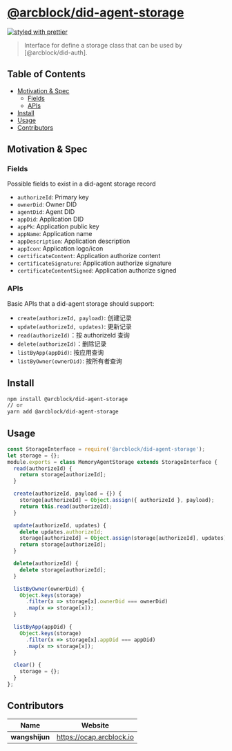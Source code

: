 # [**@arcblock/did-agent-storage**](https://github.com/arcblock/forge-js)

[![styled with prettier](https://img.shields.io/badge/styled_with-prettier-ff69b4.svg)](https://github.com/prettier/prettier)

> Interface for define a storage class that can be used by [@arcblock/did-auth].


## Table of Contents

* [Motivation & Spec](#motivation--spec)
  * [Fields](#fields)
  * [APIs](#apis)
* [Install](#install)
* [Usage](#usage)
* [Contributors](#contributors)


## Motivation & Spec

### Fields

Possible fields to exist in a did-agent storage record

* `authorizeId`: Primary key
* `ownerDid`: Owner DID
* `agentDid`: Agent DID
* `appDid`: Application DID
* `appPk`: Application public key
* `appName`: Application name
* `appDescription`: Application description
* `appIcon`: Application logo/icon
* `certificateContent`: Application authorize content
* `certificateSignature`: Application authorize signature
* `certificateContentSigned`: Application authorize signed

### APIs

Basic APIs that a did-agent storage should support:

* `create(authorizeId, payload)`: 创建记录
* `update(authorizeId, updates)`: 更新记录
* `read(authorizeId)`：按 authorizeId 查询
* `delete(authorizeId)`：删除记录
* `listByApp(appDid)`: 按应用查询
* `listByOwner(ownerDid)`: 按所有者查询


## Install

```sh
npm install @arcblock/did-agent-storage
// or
yarn add @arcblock/did-agent-storage
```


## Usage

```js
const StorageInterface = require('@arcblock/did-agent-storage');
let storage = {};
module.exports = class MemoryAgentStorage extends StorageInterface {
  read(authorizeId) {
    return storage[authorizeId];
  }

  create(authorizeId, payload = {}) {
    storage[authorizeId] = Object.assign({ authorizeId }, payload);
    return this.read(authorizeId);
  }

  update(authorizeId, updates) {
    delete updates.authorizeId;
    storage[authorizeId] = Object.assign(storage[authorizeId], updates);
    return storage[authorizeId];
  }

  delete(authorizeId) {
    delete storage[authorizeId];
  }

  listByOwner(ownerDid) {
    Object.keys(storage)
      .filter(x => storage[x].ownerDid === ownerDid)
      .map(x => storage[x]);
  }

  listByApp(appDid) {
    Object.keys(storage)
      .filter(x => storage[x].appDid === appDid)
      .map(x => storage[x]);
  }

  clear() {
    storage = {};
  }
};
```


## Contributors

| Name           | Website                    |
| -------------- | -------------------------- |
| **wangshijun** | <https://ocap.arcblock.io> |
